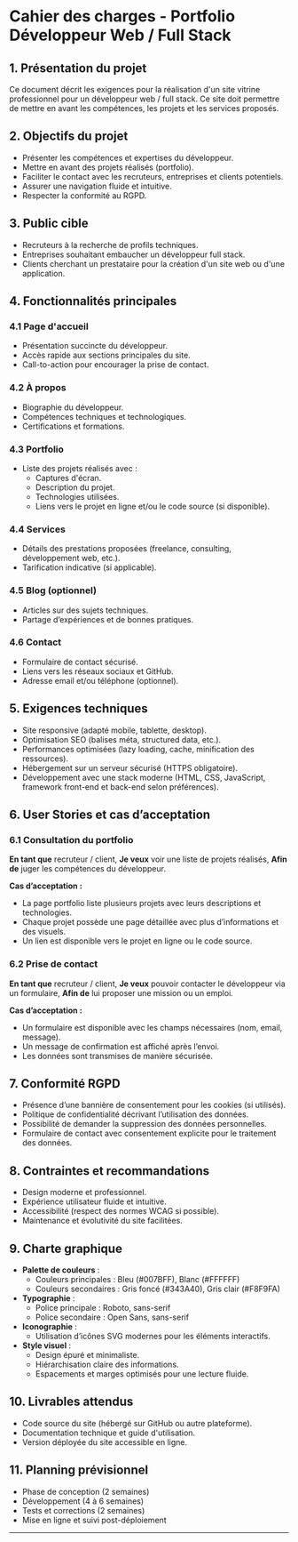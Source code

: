 # Cahier des charges - Portfolio Développeur Web / Full Stack

## 1. Présentation du projet
Ce document décrit les exigences pour la réalisation d'un site vitrine professionnel pour un développeur web / full stack. Ce site doit permettre de mettre en avant les compétences, les projets et les services proposés.

## 2. Objectifs du projet
- Présenter les compétences et expertises du développeur.
- Mettre en avant des projets réalisés (portfolio).
- Faciliter le contact avec les recruteurs, entreprises et clients potentiels.
- Assurer une navigation fluide et intuitive.
- Respecter la conformité au RGPD.

## 3. Public cible
- Recruteurs à la recherche de profils techniques.
- Entreprises souhaitant embaucher un développeur full stack.
- Clients cherchant un prestataire pour la création d'un site web ou d'une application.

## 4. Fonctionnalités principales
### 4.1 Page d'accueil
- Présentation succincte du développeur.
- Accès rapide aux sections principales du site.
- Call-to-action pour encourager la prise de contact.

### 4.2 À propos
- Biographie du développeur.
- Compétences techniques et technologiques.
- Certifications et formations.

### 4.3 Portfolio
- Liste des projets réalisés avec :
  - Captures d'écran.
  - Description du projet.
  - Technologies utilisées.
  - Liens vers le projet en ligne et/ou le code source (si disponible).

### 4.4 Services
- Détails des prestations proposées (freelance, consulting, développement web, etc.).
- Tarification indicative (si applicable).

### 4.5 Blog (optionnel)
- Articles sur des sujets techniques.
- Partage d’expériences et de bonnes pratiques.

### 4.6 Contact
- Formulaire de contact sécurisé.
- Liens vers les réseaux sociaux et GitHub.
- Adresse email et/ou téléphone (optionnel).

## 5. Exigences techniques
- Site responsive (adapté mobile, tablette, desktop).
- Optimisation SEO (balises méta, structured data, etc.).
- Performances optimisées (lazy loading, cache, minification des ressources).
- Hébergement sur un serveur sécurisé (HTTPS obligatoire).
- Développement avec une stack moderne (HTML, CSS, JavaScript, framework front-end et back-end selon préférences).

## 6. User Stories et cas d’acceptation
### 6.1 Consultation du portfolio
**En tant que** recruteur / client,
**Je veux** voir une liste de projets réalisés,
**Afin de** juger les compétences du développeur.

**Cas d’acceptation :**
- La page portfolio liste plusieurs projets avec leurs descriptions et technologies.
- Chaque projet possède une page détaillée avec plus d’informations et des visuels.
- Un lien est disponible vers le projet en ligne ou le code source.

### 6.2 Prise de contact
**En tant que** recruteur / client,
**Je veux** pouvoir contacter le développeur via un formulaire,
**Afin de** lui proposer une mission ou un emploi.

**Cas d’acceptation :**
- Un formulaire est disponible avec les champs nécessaires (nom, email, message).
- Un message de confirmation est affiché après l’envoi.
- Les données sont transmises de manière sécurisée.

## 7. Conformité RGPD
- Présence d’une bannière de consentement pour les cookies (si utilisés).
- Politique de confidentialité décrivant l’utilisation des données.
- Possibilité de demander la suppression des données personnelles.
- Formulaire de contact avec consentement explicite pour le traitement des données.

## 8. Contraintes et recommandations
- Design moderne et professionnel.
- Expérience utilisateur fluide et intuitive.
- Accessibilité (respect des normes WCAG si possible).
- Maintenance et évolutivité du site facilitées.

## 9. Charte graphique
- **Palette de couleurs** :
  - Couleurs principales : Bleu (#007BFF), Blanc (#FFFFFF)
  - Couleurs secondaires : Gris foncé (#343A40), Gris clair (#F8F9FA)
- **Typographie** :
  - Police principale : Roboto, sans-serif
  - Police secondaire : Open Sans, sans-serif
- **Iconographie** :
  - Utilisation d’icônes SVG modernes pour les éléments interactifs.
- **Style visuel** :
  - Design épuré et minimaliste.
  - Hiérarchisation claire des informations.
  - Espacements et marges optimisés pour une lecture fluide.

## 10. Livrables attendus
- Code source du site (hébergé sur GitHub ou autre plateforme).
- Documentation technique et guide d'utilisation.
- Version déployée du site accessible en ligne.

## 11. Planning prévisionnel
- Phase de conception (2 semaines)
- Développement (4 à 6 semaines)
- Tests et corrections (2 semaines)
- Mise en ligne et suivi post-déploiement

---